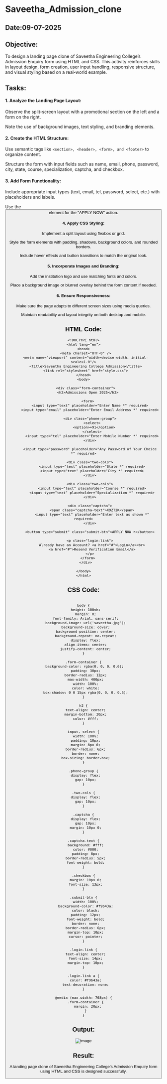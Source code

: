 # Saveetha_Admission_clone
## Date:09-07-2025

## Objective:
To design a landing page clone of Saveetha Engineering College’s Admission Enquiry form using HTML and CSS. This activity reinforces skills in layout design, form creation, user input handling, responsive structure, and visual styling based on a real-world example.

## Tasks:
#### 1. Analyze the Landing Page Layout:
Observe the split-screen layout with a promotional section on the left and a form on the right.

Note the use of background images, text styling, and branding elements.

#### 2. Create the HTML Structure:
Use semantic tags like ```<section>, <header>, <form>, and <footer>``` to organize content.

Structure the form with input fields such as name, email, phone, password, city, state, course, specialization, captcha, and checkbox.

#### 3. Add Form Functionality:
Include appropriate input types (text, email, tel, password, select, etc.) with placeholders and labels.

Use the <button> element for the "APPLY NOW" action.

#### 4. Apply CSS Styling:
Implement a split layout using flexbox or grid.

Style the form elements with padding, shadows, background colors, and rounded borders.

Include hover effects and button transitions to match the original look.

#### 5. Incorporate Images and Branding:
Add the institution logo and use matching fonts and colors.

Place a background image or blurred overlay behind the form content if needed.

#### 6. Ensure Responsiveness:
Make sure the page adapts to different screen sizes using media queries.

Maintain readability and layout integrity on both desktop and mobile.

## HTML Code:
```
<!DOCTYPE html>
<html lang="en">
<head>
  <meta charset="UTF-8" />
  <meta name="viewport" content="width=device-width, initial-scale=1.0"/>
  <title>Saveetha Engineering College Admission</title>
  <link rel="stylesheet" href="style.css">
</head>
<body>

  <div class="form-container">
    <h2>Admissions Open 2025</h2>

    <form>
      <input type="text" placeholder="Enter Name *" required>
      <input type="email" placeholder="Enter Email Address *" required>

      <div class="phone-group">
        <select>
          <option>+91</option>
        </select>
        <input type="tel" placeholder="Enter Mobile Number *" required>
      </div>

      <input type="password" placeholder="Any Password of Your Choice *" required>

      <div class="two-cols">
        <input type="text" placeholder="State *" required>
        <input type="text" placeholder="City *" required>
      </div>

      <div class="two-cols">
        <input type="text" placeholder="Course *" required>
        <input type="text" placeholder="Specialization *" required>
      </div>

      <div class="captcha">
        <span class="captcha-text">X9ZT2K</span>
        <input type="text" placeholder="Enter text as shown *" required>
      </div>

      <button type="submit" class="submit-btn">APPLY NOW ➤</button>

      <p class="login-link">
        Already have an Account? <a href="#">Login</a><br>
        <a href="#">Resend Verification Email</a>
      </p>
    </form>
  </div>

</body>
</html>

```
## CSS Code:

```

body {
  height: 100vh;
  margin: 0;
  font-family: Arial, sans-serif;
  background-image: url('saveetha.jpg');
  background-size: cover;
  background-position: center;
  background-repeat: no-repeat;
  display: flex;
  align-items: center;
  justify-content: center;
}

.form-container {
  background-color: rgba(0, 0, 0, 0.6); 
  padding: 30px;
  border-radius: 12px;
  max-width: 400px;
  width: 100%;
  color: white;
  box-shadow: 0 0 15px rgba(0, 0, 0, 0.5);
}

h2 {
  text-align: center;
  margin-bottom: 20px;
  color: #fff;
}

input, select {
  width: 100%;
  padding: 10px;
  margin: 8px 0;
  border-radius: 6px;
  border: none;
  box-sizing: border-box;
}

.phone-group {
  display: flex;
  gap: 10px;
}

.two-cols {
  display: flex;
  gap: 10px;
}

.captcha {
  display: flex;
  gap: 10px;
  margin: 10px 0;
}

.captcha-text {
  background: #fff;
  color: #000;
  padding: 8px;
  border-radius: 5px;
  font-weight: bold;
}

.checkbox {
  margin: 10px 0;
  font-size: 13px;
}

.submit-btn {
  width: 100%;
  background-color: #f9b43a;
  color: black;
  padding: 12px;
  font-weight: bold;
  border: none;
  border-radius: 6px;
  margin-top: 10px;
  cursor: pointer;
}

.login-link {
  text-align: center;
  font-size: 14px;
  margin-top: 10px;
}

.login-link a {
  color: #f9b43a;
  text-decoration: none;
}

@media (max-width: 768px) {
  .form-container {
    margin: 20px;
  }
}
```
## Output:

![image](https://github.com/user-attachments/assets/a1450fea-9d16-4ea6-b2ca-fbfdd1057510)


## Result:
A landing page clone of Saveetha Engineering College’s Admission Enquiry form using HTML and CSS is designed successfully.
